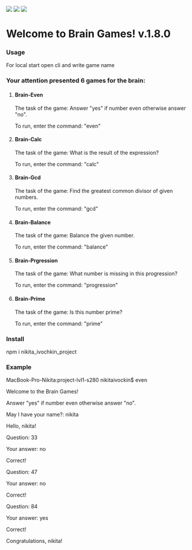 <a href="https://codeclimate.com/github/nikitaivochkin/project-lvl1-s280/maintainability"><img src="https://api.codeclimate.com/v1/badges/14daa60c379d5bb766ad/maintainability" /></a>
<a href="https://codeclimate.com/github/nikitaivochkin/project-lvl1-s280/test_coverage"><img src="https://api.codeclimate.com/v1/badges/14daa60c379d5bb766ad/test_coverage" /></a>
<a href="https://travis-ci.org/nikitaivochkin/project-lvl1-s280"><img src="https://travis-ci.org/nikitaivochkin/project-lvl1-s280.svg?branch=master" /></a>

<h1>Welcome to Brain Games! v.1.8.0</h1>
<h3>Usage</h3>
    <p>For local start open cli and write game name</p>
<h3>Your attention presented 6 games for the brain:</h3>
<ol>
    <li>
        <h4>Brain-Even</h4>
        <p>The task of the game: Answer "yes" if number even otherwise answer "no".<p>
        <p>To run, enter the command: "even"</p>
    </li>
    <li>
        <h4>Brain-Calc</h4>
        <p>The task of the game: What is the result of the expression?<p>
        <p>To run, enter the command: "calc"</p>
    </li>
    <li>
        <h4>Brain-Gcd</h4>
        <p>The task of the game: Find the greatest common divisor of given numbers.<p>
        <p>To run, enter the command: "gcd"</p>
    </li>
    <li>
        <h4>Brain-Balance</h4>
        <p>The task of the game: Balance the given number.<p>
        <p>To run, enter the command: "balance"</p>
    </li>
    <li>
        <h4>Brain-Prgression</h4>
        <p>The task of the game: What number is missing in this progression?<p>
        <p>To run, enter the command: "progression"</p>
    </li>
    <li>
        <h4>Brain-Prime</h4>
        <p>The task of the game: Is this number prime?<p>
        <p>To run, enter the command: "prime"</p>
    </li>
</ol>
<h3>Install</h3>
    <p>npm i nikita_ivochkin_project</p>

<h3>Example</h3>
<p>MacBook-Pro-Nikita:project-lvl1-s280 nikitaivockin$ even</p>
<p>Welcome to the Brain Games!</p>
<p>Answer "yes" if number even otherwise answer "no".</p>

<p>May I have your name?: nikita</p>
<p>Hello, nikita!</p>

<p>Question: 33</p>
<p>Your answer: no</p>
<p>Correct!</p>
<p>Question: 47</p>
<p>Your answer: no</p>
<p>Correct!</p>
<p>Question: 84</p>
<p>Your answer: yes</p>
<p>Correct!</p>
<p>Congratulations, nikita!</p>